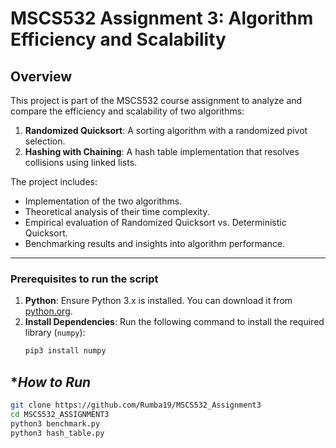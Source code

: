 # MSCS532 Assignment 3: Algorithm Efficiency and Scalability

## **Overview**
This project is part of the MSCS532 course assignment to analyze and compare the efficiency and scalability of two algorithms:
1. **Randomized Quicksort**: A sorting algorithm with a randomized pivot selection.
2. **Hashing with Chaining**: A hash table implementation that resolves collisions using linked lists.

The project includes:
- Implementation of the two algorithms.
- Theoretical analysis of their time complexity.
- Empirical evaluation of Randomized Quicksort vs. Deterministic Quicksort.
- Benchmarking results and insights into algorithm performance.

---

### **Prerequisites to run the script**
1. **Python**: Ensure Python 3.x is installed. You can download it from [python.org](https://www.python.org/).
2. **Install Dependencies**: Run the following command to install the required library (`numpy`):
   ```bash
   pip3 install numpy

## **How to Run*
  ```bash
git clone https://github.com/Rumba19/MSCS532_Assignment3
cd MSCS532_ASSIGNMENT3
python3 benchmark.py
python3 hash_table.py